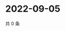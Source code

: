 # 2022-09-05

共 0 条

<!-- BEGIN WEIBO -->
<!-- 最后更新时间 Mon Sep 05 2022 14:00:31 GMT+0800 (China Standard Time) -->

<!-- END WEIBO -->
